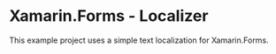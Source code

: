 # Xamarin.Forms - Localizer

This example project uses a simple text localization for Xamarin.Forms.
